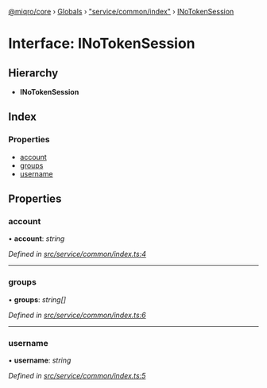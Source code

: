 [@miqro/core](../README.md) › [Globals](../globals.md) › ["service/common/index"](../modules/_service_common_index_.md) › [INoTokenSession](_service_common_index_.inotokensession.md)

# Interface: INoTokenSession

## Hierarchy

* **INoTokenSession**

## Index

### Properties

* [account](_service_common_index_.inotokensession.md#account)
* [groups](_service_common_index_.inotokensession.md#groups)
* [username](_service_common_index_.inotokensession.md#username)

## Properties

###  account

• **account**: *string*

*Defined in [src/service/common/index.ts:4](https://github.com/claukers/miqro-core/blob/6562042/src/service/common/index.ts#L4)*

___

###  groups

• **groups**: *string[]*

*Defined in [src/service/common/index.ts:6](https://github.com/claukers/miqro-core/blob/6562042/src/service/common/index.ts#L6)*

___

###  username

• **username**: *string*

*Defined in [src/service/common/index.ts:5](https://github.com/claukers/miqro-core/blob/6562042/src/service/common/index.ts#L5)*
